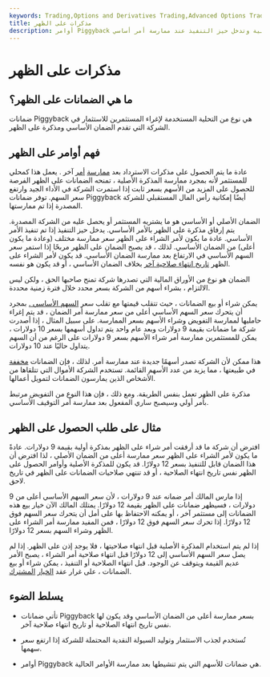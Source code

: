 ```yaml
---
keywords: Trading,Options and Derivatives Trading,Advanced Options Trading Concepts,Options and Derivatives,Advanced Concepts
title: مذكرات على الظهر
description: أوامر Piggyback هي مادة تحلية وتدخل حيز التنفيذ عند ممارسة أمر أساسي.
---
```


# مذكرات على الظهر
## ما هي الضمانات على الظهر؟

ضمانات Piggyback هي نوع من التحلية المستخدمة لإغراء المستثمرين للاستثمار في الشركة التي تقدم الضمان الأساسي ومذكرة على الظهر.

## فهم أوامر على الظهر

عادة ما يتم الحصول على مذكرات الاسترداد بعد [ممارسة](/exercise) [أمر](/warrant) آخر . يعمل هذا كمحلي للمستثمر لأنه بمجرد ممارسة المذكرة الأصلية ، تمنحه الضمانات على الظهر الفرصة للحصول على المزيد من الأسهم بسعر ثابت إذا استمرت الشركة في الأداء الجيد وارتفع سعر السهم. توفر ضمانات Piggyback أيضًا إمكانية رأس المال المستقبلي للشركة المصدرة إذا تم ممارستها.

الضمان الأصلي أو الأساسي هو ما يشتريه المستثمر أو يحصل عليه من الشركة المصدرة. يتم إرفاق مذكرة على الظهر بالأمر الأساسي. يدخل حيز التنفيذ إذا تم تنفيذ الأمر الأساسي. عادة ما يكون لأمر الشراء على الظهر سعر ممارسة مختلف (وعادة ما يكون أعلى) من الضمان الأساسي. لذلك ، قد يصبح الضمان على الظهر مربحًا إذا استمر سعر السهم الأساسي في الارتفاع بعد ممارسة الضمان الأساسي. قد يكون لأمر الشراء على الظهر [تاريخ انتهاء صلاحية آخر](/expirationdate) بخلاف الضمان الأساسي ، أو قد يكون هو نفسه.

الضمان هو نوع من الأوراق المالية التي تصدرها شركة تمنح صاحبها الحق ، ولكن ليس الالتزام ، بشراء أسهم من الشركة بسعر محدد خلال فترة زمنية محددة.

يمكن شراء أو بيع الضمانات ، حيث تتقلب قيمتها مع تقلب سعر [السهم الأساسي .](/underlying-asset) بمجرد أن يتحرك سعر السهم الأساسي أعلى من سعر ممارسة أمر الضمان ، قد يتم إغراء حامليها لممارسة التفويض وشراء الأسهم بسعر الممارسة. على سبيل المثال ، إذا أصدرت شركة ما ضمانات بقيمة 9 دولارات وبعد عام واحد يتم تداول أسهمها بسعر 10 دولارات ، يمكن للمستثمرين ممارسة أمر شراء الأسهم بسعر 9 دولارات على الرغم من أن السهم يتداول حاليًا عند 10 دولارات.

هذا ممكن لأن الشركة تصدر أسهمًا جديدة عند ممارسة أمر. لذلك ، فإن الضمانات [مخففة](/dilution) في طبيعتها ، مما يزيد من عدد الأسهم القائمة. تستخدم الشركة الأموال التي تتلقاها من الأشخاص الذين يمارسون الضمانات لتمويل أعمالها.

مذكرة على الظهر تعمل بنفس الطريقة. ومع ذلك ، فإن هذا النوع من التفويض مرتبط بأمر أولي وسيصبح ساري المفعول بعد ممارسة أمر التوقيف الأساسي.

## مثال على طلب الحصول على الظهر

افترض أن شركة ما قد أرفقت أمر شراء على الظهر بمذكرة أولية بقيمة 9 دولارات. عادةً ما يكون لأمر الشراء على الظهر سعر ممارسة أعلى من الضمان الأصلي ، لذا افترض أن هذا الضمان قابل للتنفيذ بسعر 12 دولارًا. قد يكون للمذكرة الأصلية وأوامر الحصول على الظهر نفس تاريخ انتهاء الصلاحية ، أو قد تنتهي صلاحيات الضمانات على الظهر في تاريخ لاحق.

إذا مارس المالك أمر ضمانه عند 9 دولارات ، لأن سعر السهم الأساسي أعلى من 9 دولارات ، فسيظهر ضمانات على الظهر بقيمة 12 دولارًا. يمتلك المالك الآن خيار بيع هذه الضمانات إلى مستثمر آخر ، أو يمكنه الاحتفاظ بها على أمل أن يتحرك سعر السهم فوق 12 دولارًا. إذا تحرك سعر السهم فوق 12 دولارًا ، فمن المفيد ممارسة أمر الشراء على الظهر وشراء السهم بسعر 12 دولارًا.

إذا لم يتم استخدام المذكرة الأصلية قبل انتهاء صلاحيتها ، فلا يوجد إذن على الظهر. إذا لم يصل سعر السهم الأساسي إلى 12 دولارًا قبل انتهاء صلاحية أمر الشراء ، يصبح الأمر عديم القيمة ويتوقف عن الوجود. قبل انتهاء الصلاحية أو التنفيذ ، يمكن شراء أو بيع الضمانات ، على غرار عقد [الخيار](/optionscontract) [المشترك](/optionscontract).

## يسلط الضوء

- تأتي ضمانات Piggyback بسعر ممارسة أعلى من الضمان الأساسي وقد يكون لها نفس تاريخ انتهاء الصلاحية أو تاريخ انتهاء صلاحية آخر.

- تُستخدم لجذب الاستثمار وتوليد السيولة النقدية المحتملة للشركة إذا ارتفع سعر سهمها.

- أوامر Piggyback هي ضمانات للأسهم التي يتم تنشيطها بعد ممارسة الأوامر الحالية.

